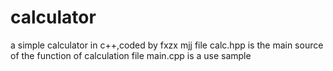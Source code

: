 # calculator
a simple calculator in c++,coded by fxzx mjj
file calc.hpp is the main source of the function of calculation
file main.cpp is a use sample
